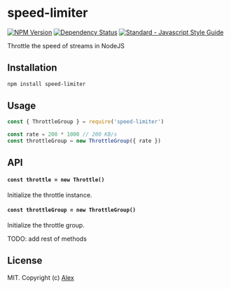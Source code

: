 # speed-limiter

[![NPM Version](https://img.shields.io/npm/v/speed-limiter.svg)](https://www.npmjs.com/package/speed-limiter)
[![Dependency Status](https://david-dm.org/alxhotel/speed-limiter/status.svg)](https://david-dm.org/alxhotel/speed-limiter)
[![Standard - Javascript Style Guide](https://img.shields.io/badge/code_style-standard-brightgreen.svg)](https://standardjs.com)

Throttle the speed of streams in NodeJS

## Installation

```sh
npm install speed-limiter
```

## Usage

```js
const { ThrottleGroup } = require('speed-limiter')

const rate = 200 * 1000 // 200 KB/s
const throttleGroup = new ThrottleGroup({ rate })
```

## API

#### `const throttle = new Throttle()`

Initialize the throttle instance.

#### `const throttleGroup = new ThrottleGroup()`

Initialize the throttle group.

TODO: add rest of methods

## License

MIT. Copyright (c) [Alex](https://github.com/alxhotel)

